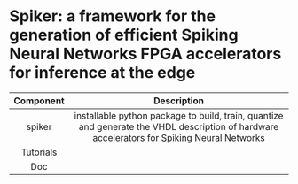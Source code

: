 # Spiker: a framework for the generation of efficient Spiking Neural Networks FPGA accelerators for inference at the edge

|	Component	|	Description     |
|:-------------:|:--------------:|
|	spiker		|	installable python package to build, train, quantize and generate the VHDL description of hardware accelerators for Spiking Neural Networks|
|	Tutorials	||
|	Doc			||

